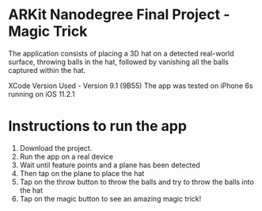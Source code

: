 #  ARKit Nanodegree Final Project - Magic Trick

 The application consists of placing a 3D hat on a detected real-world surface, throwing balls in the hat, followed by vanishing all the balls captured within the hat.
 
 
 XCode Version Used - Version 9.1 (9B55)
 The app was tested on iPhone 6s running on iOS 11.2.1
 
 # Instructions to run the app
 
 1. Download the project.
 2. Run the app on a real device
 3. Wait until feature points and a plane has been detected
 4. Then tap on the plane to place the hat
 5. Tap on the throw button to throw the balls and try to throw the balls into the hat
 6. Tap on the magic button to see an amazing magic trick!
 

